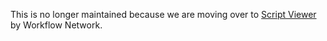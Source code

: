 This is no longer maintained because we are moving over to [Script Viewer](https://workflow.network/scriptviewer/) by Workflow Network.
